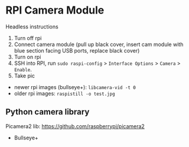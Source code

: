 # RPI Camera Module

Headless instructions

1. Turn off rpi
2. Connect camera module (pull up black cover, insert cam module with blue section facing USB ports, replace black cover)
3. Turn on rpi
4. SSH into RPI, run `sudo raspi-config` > `Interface Options` > `Camera` > `Enable`.
5. Take pic
  - newer rpi images (bullseye+): `libcamera-vid -t 0`
  - older rpi images: `raspistill -o test.jpg`

## Python camera library

Picamera2 lib: https://github.com/raspberrypi/picamera2
- Bullseye+